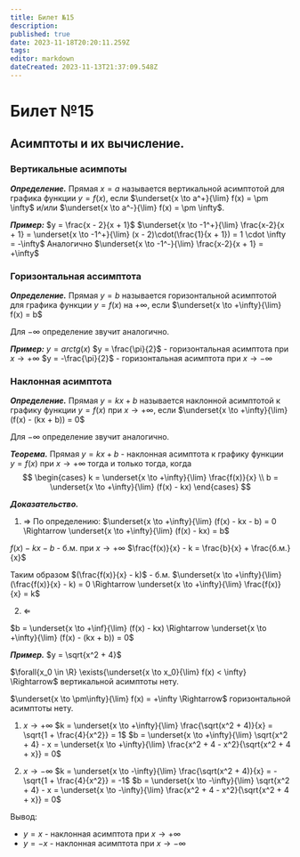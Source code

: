 ```yaml
---
title: Билет №15
description: 
published: true
date: 2023-11-18T20:20:11.259Z
tags: 
editor: markdown
dateCreated: 2023-11-13T21:37:09.548Z
---
```


# Билет №15

## Асимптоты и их вычисление.

### Вертикальные асимпоты

***Определение.***
Прямая $x = a$ называется вертикальной асимптотой для графика функции $y = f(x)$, если $\underset{x \to a^+}{\lim} f(x) = \pm \infty$ и/или $\underset{x \to a^-}{\lim} f(x) = \pm \infty$.

***Пример:***
$y = \frac{x - 2}{x + 1}$
$\underset{x \to -1^+}{\lim} \frac{x-2}{x + 1} = \underset{x \to -1^+}{\lim} (x - 2)\cdot(\frac{1}{x + 1}) = 1 \cdot \infty = -\infty$
Аналогично $\underset{x \to -1^-}{\lim} \frac{x-2}{x + 1} = +\infty$

### Горизонтальная ассимптота

***Определение.***
Прямая $y = b$ называется горизонтальной асимптотой для графика функции $y = f(x)$ на $+\infty$, если $\underset{x \to +\infty}{\lim} f(x) = b$

Для $-\infty$ определение звучит аналогично.

***Пример:***
$y = arctg(x)$
$y = \frac{\pi}{2}$ - горизонтальная асимптота при $x \to +\infty$
$y = -\frac{\pi}{2}$ - горизонтальная асимптота при $x \to -\infty$

### Наклонная асимптота

***Определение.***
Прямая $y = kx + b$ называется наклонной асимптотой к графику функции $y = f(x)$ при $x \to +\infty$, если $\underset{x \to +\infty}{\lim} (f(x) - (kx + b)) = 0$

Для $-\infty$ определение звучит аналогично.

***Теорема.***
Прямая $y = kx + b$ - наклонная асимптота к графику функции $y = f(x)$ при $x \to +\infty$ тогда и только тогда, когда
$$
\begin{cases}
k = \underset{x \to +\infty}{\lim} \frac{f(x)}{x} \\
b = \underset{x \to +\infty}{\lim} (f(x) - kx)
\end{cases}
$$

***Доказательство.***
1) $\Rightarrow$
По определению: 
$\underset{x \to +\infty}{\lim} (f(x) - kx - b) = 0 \Rightarrow \underset{x \to +\infty}{\lim} (f(x) - kx) = b$

$f(x) - kx - b$ - б.м. при $x \to +\infty$
$\frac{f(x)}{x} - k = \frac{b}{x} + \frac{б.м.}{x}$

Таким образом $(\frac{f(x)}{x} - k)$ - б.м.
$\underset{x \to +\infty}{\lim} (\frac{f(x)}{x} - k) = 0 \Rightarrow \underset{x \to +\infty}{\lim} \frac{f(x)}{x} = k$

2) $\Leftarrow$

$b = \underset{x \to +\inf}{\lim} (f(x) - kx) \Rightarrow \underset{x \to +\infty}{\lim} (f(x) - (kx + b)) = 0$



***Пример.***
$y = \sqrt{x^2 + 4}$

$\forall{x_0 \in \R} \exists{\underset{x \to x_0}{\lim} f(x) < \infty} \Rightarrow$ вертикальной асимптоты нету.

$\underset{x \to \pm\infty}{\lim} f(x) = +\infty \Rightarrow$ горизонтальной асимптоты нету.

1) $x \to +\infty$
$k = \underset{x \to +\infty}{\lim} \frac{\sqrt(x^2 + 4)}{x} = \sqrt{1 + \frac{4}{x^2}} = 1$
$b = \underset{x \to +\infty}{\lim} \sqrt{x^2 + 4} - x = \underset{x \to +\infty}{\lim} \frac{x^2 + 4 - x^2}{\sqrt{x^2 + 4 + x}} = 0$

2) $x \to -\infty$
$k = \underset{x \to -\infty}{\lim} \frac{\sqrt(x^2 + 4)}{x} = -\sqrt{1 + \frac{4}{x^2}} = -1$
$b = \underset{x \to -\infty}{\lim} \sqrt{x^2 + 4} - x = \underset{x \to -\infty}{\lim} \frac{x^2 + 4 - x^2}{\sqrt{x^2 + 4 + x}} = 0$

Вывод:
* $y = x$ - наклонная асимптота при $x \to +\infty$
* $y = -x$ - наклонная асимптота при $x \to -\infty$
 
